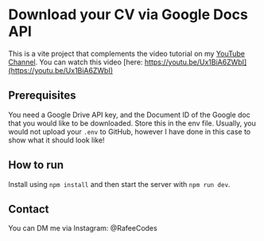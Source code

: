 # Download your CV via Google Docs API

This is a vite project that complements the video tutorial on my [YouTube Channel](https://www.youtube.com/@RafeeJ).
You can watch this video [here: https://youtu.be/Ux1BiA6ZWbI](https://youtu.be/Ux1BiA6ZWbI)

## Prerequisites
You need a Google Drive API key, and the Document ID of the Google doc that you would like to be downloaded. Store this in the env file. Usually, you would not upload your `.env` to GitHub, however I have done in this case to show what it should look like!

## How to run
Install using `npm install` and then start the server with `npm run dev`. 

## Contact
You can DM me via Instagram: @RafeeCodes
